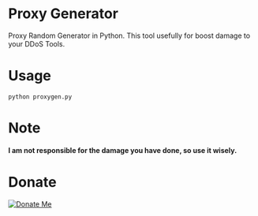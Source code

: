 # Proxy Generator
Proxy Random Generator in Python. This tool usefully for boost damage to your DDoS Tools.

# Usage
`python proxygen.py`

# Note
#### I am not responsible for the damage you have done, so use it wisely.

# Donate
[![Donate Me](https://www.paypalobjects.com/en_US/i/btn/btn_donateCC_LG.gif)](https://www.paypal.me/phynx404)
